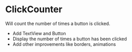 # ClickCounter
Will count the number of times a button is clicked.
- Add TextView and Button 
- Display the number of times a button has been clicked
- Add other improvements like borders, animations
